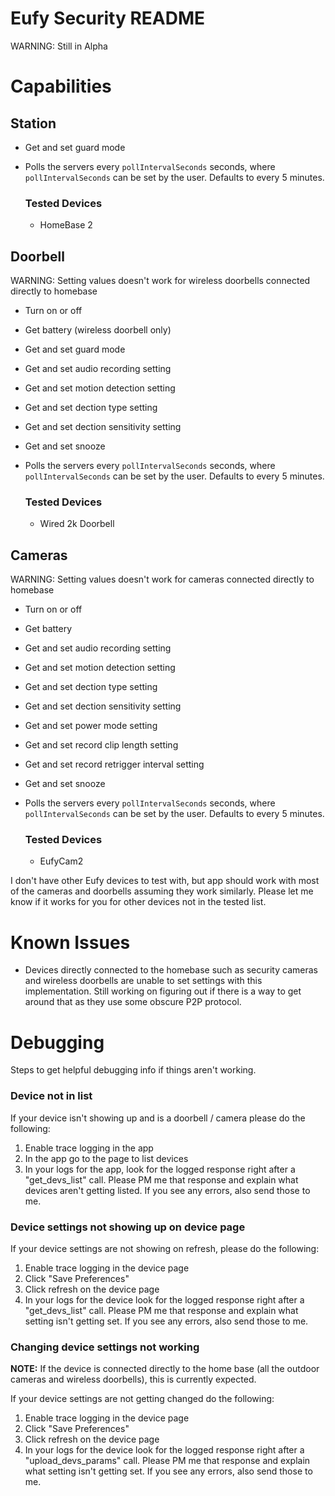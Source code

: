 # Eufy Security README

WARNING: Still in Alpha

# Capabilities

## Station

* Get and set guard mode
* Polls the servers every `pollIntervalSeconds` seconds, where `pollIntervalSeconds` can be  set by the user. Defaults to every 5 minutes.

    ### Tested Devices

    * HomeBase 2

## Doorbell

WARNING: Setting values doesn't work for wireless doorbells connected directly to homebase

* Turn on or off
* Get battery (wireless doorbell only)
* Get and set guard mode
* Get and set audio recording setting
* Get and set motion detection setting
* Get and set dection type setting
* Get and set dection sensitivity setting
* Get and set snooze
* Polls the servers every `pollIntervalSeconds` seconds, where `pollIntervalSeconds` can be  set by the user. Defaults to every 5 minutes.

    ### Tested Devices

    * Wired 2k Doorbell

## Cameras

WARNING: Setting values doesn't work for cameras connected directly to homebase

* Turn on or off
* Get battery
* Get and set audio recording setting
* Get and set motion detection setting
* Get and set dection type setting
* Get and set dection sensitivity setting
* Get and set power mode setting
* Get and set record clip length setting
* Get and set record retrigger interval setting
* Get and set snooze
* Polls the servers every `pollIntervalSeconds` seconds, where `pollIntervalSeconds` can be  set by the user. Defaults to every 5 minutes.

    ### Tested Devices

    * EufyCam2

I don't have other Eufy devices to test with, but app should work with most of the cameras and doorbells assuming they work similarly. Please let me know if it works for you for other devices not in the tested list.

# Known Issues
* Devices directly connected to the homebase such as security cameras and wireless doorbells are unable to set settings with this implementation. Still working on figuring out if there is a way to get around that as they use some obscure P2P protocol.

# Debugging
Steps to get helpful debugging info if things aren't working.

### Device not in list
If your device isn't showing up and is a doorbell / camera please do the following:
1. Enable trace logging in the app
1. In the app go to the page to list devices
1. In your logs for the app, look for the logged response right after a "get_devs_list" call. Please PM me that response and explain what devices aren't getting listed. If you see any errors, also send those to me.

### Device settings not showing up on device page
If your device settings are not showing on refresh, please do the following:
1. Enable trace logging in the device page
1. Click "Save Preferences"
1. Click refresh on the device page
1. In your logs for the device look for the logged response right after a "get_devs_list" call. Please PM me that response and explain what setting isn't getting set. If you see any errors, also send those to me.

### Changing device settings not working
**NOTE:** If the device is connected directly to the home base (all the outdoor cameras and wireless doorbells), this is currently expected.

If your device settings are not getting changed do the following:
1. Enable trace logging in the device page
1. Click "Save Preferences"
1. Click refresh on the device page
1. In your logs for the device look for the logged response right after a "upload_devs_params" call. Please PM me that response and explain what setting isn't getting set. If you see any errors, also send those to me.
